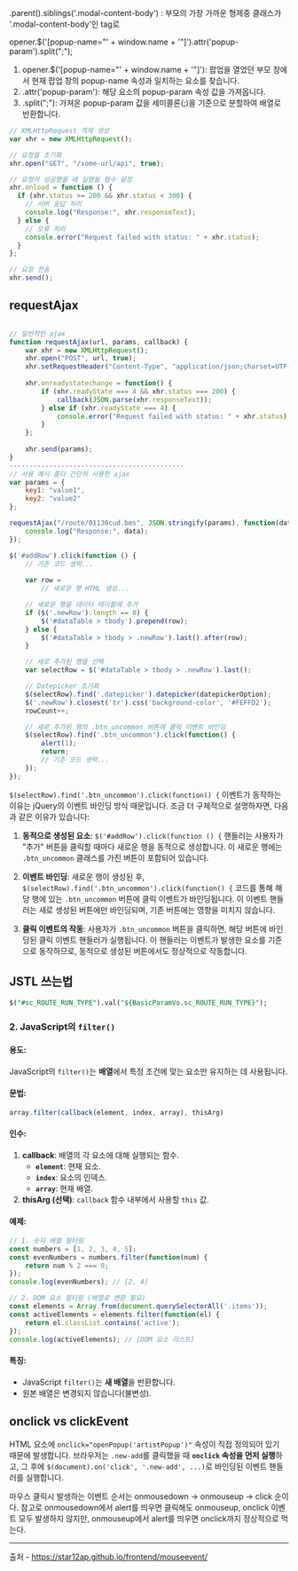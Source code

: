 .parent().siblings('.modal-content-body') : 부모의 가장 가까운 형제중 클래스가 '.modal-content-body'인 tag로


opener.$('\[popup-name="' + window.name + '"]').attr('popup-param').split(";");
1. opener.$('\[popup-name="' + window.name + '"]'): 팝업을 열었던 부모 창에서 현재 팝업 창의 popup-name 속성과 일치하는 요소를 찾습니다.
2. .attr('popup-param'): 해당 요소의 popup-param 속성 값을 가져옵니다.
3. .split(";"): 가져온 popup-param 값을 세미콜론(;)을 기준으로 분할하여 배열로 반환합니다.



```javaScript
// XMLHttpRequest 객체 생성
var xhr = new XMLHttpRequest();

// 요청을 초기화
xhr.open("GET", "/some-url/api", true);

// 요청이 성공했을 때 실행될 함수 설정
xhr.onload = function () {
  if (xhr.status >= 200 && xhr.status < 300) {
    // 서버 응답 처리
    console.log("Response:", xhr.responseText);
  } else {
    // 오류 처리
    console.error("Request failed with status: " + xhr.status);
  }
};

// 요청 전송
xhr.send();

```


## requestAjax

```javaScript

// 일반적인 ajax
function requestAjax(url, params, callback) {
    var xhr = new XMLHttpRequest();
    xhr.open("POST", url, true);
    xhr.setRequestHeader("Content-Type", "application/json;charset=UTF-8");
    
    xhr.onreadystatechange = function() {
        if (xhr.readyState === 4 && xhr.status === 200) {
            callback(JSON.parse(xhr.responseText));
        } else if (xhr.readyState === 4) {
            console.error("Request failed with status: " + xhr.status);
        }
    };
    
    xhr.send(params);
}
--------------------------------------------
// 사용 예시 좀더 간단히 사용한 ajax
var params = {
    key1: "value1",
    key2: "value2"
};

requestAjax("/route/01130cud.bms", JSON.stringify(params), function(data) {
    console.log("Response:", data);
});

```




```javascript
$('#addRow').click(function () {
    // 기존 코드 생략...
    
    var row =
        // 새로운 행 HTML 생성...

    // 새로운 행을 데이터 테이블에 추가
    if ($('.newRow').length == 0) {
        $('#dataTable > tbody').prepend(row);
    } else {
        $('#dataTable > tbody > .newRow').last().after(row);
    }

    // 새로 추가된 행을 선택
    var selectRow = $('#dataTable > tbody > .newRow').last();

    // Datepicker 초기화
    $(selectRow).find('.datepicker').datepicker(datepickerOption);
    $('.newRow').closest('tr').css('background-color', '#FEFFD2');
    rowCount++;

    // 새로 추가된 행의 .btn_uncommon 버튼에 클릭 이벤트 바인딩
    $(selectRow).find('.btn_uncommon').click(function() {
        alert(1);
        return;
        // 기존 코드 생략...
    });
});

```

`$(selectRow).find('.btn_uncommon').click(function() {` 이벤트가 동작하는 이유는 jQuery의 이벤트 바인딩 방식 때문입니다. 조금 더 구체적으로 설명하자면, 다음과 같은 이유가 있습니다:

1. **동적으로 생성된 요소**: `$('#addRow').click(function () {` 핸들러는 사용자가 "추가" 버튼을 클릭할 때마다 새로운 행을 동적으로 생성합니다. 이 새로운 행에는 `.btn_uncommon` 클래스를 가진 버튼이 포함되어 있습니다.
    
2. **이벤트 바인딩**: 새로운 행이 생성된 후, `$(selectRow).find('.btn_uncommon').click(function() {` 코드를 통해 해당 행에 있는 `.btn_uncommon` 버튼에 클릭 이벤트가 바인딩됩니다. 이 이벤트 핸들러는 새로 생성된 버튼에만 바인딩되며, 기존 버튼에는 영향을 미치지 않습니다.
    
3. **클릭 이벤트의 작동**: 사용자가 `.btn_uncommon` 버튼을 클릭하면, 해당 버튼에 바인딩된 클릭 이벤트 핸들러가 실행됩니다. 이 핸들러는 이벤트가 발생한 요소를 기준으로 동작하므로, 동적으로 생성된 버튼에서도 정상적으로 작동합니다.



## JSTL 쓰는법
```sql
$("#sc_ROUTE_RUN_TYPE").val("${BasicParamVo.sc_ROUTE_RUN_TYPE}");
```


### **2. JavaScript의 `filter()`**

#### **용도**:

JavaScript의 `filter()`는 **배열**에서 특정 조건에 맞는 요소만 유지하는 데 사용됩니다.

#### **문법**:

```js
array.filter(callback(element, index, array), thisArg)
```


#### **인수**:

1. **callback**: 배열의 각 요소에 대해 실행되는 함수.
    - **`element`**: 현재 요소.
    - **`index`**: 요소의 인덱스.
    - **`array`**: 현재 배열.
2. **thisArg (선택)**: `callback` 함수 내부에서 사용할 `this` 값.

#### **예제**:

```js
// 1. 숫자 배열 필터링
const numbers = [1, 2, 3, 4, 5];
const evenNumbers = numbers.filter(function(num) {
    return num % 2 === 0;
});
console.log(evenNumbers); // [2, 4]

// 2. DOM 요소 필터링 (배열로 변환 필요)
const elements = Array.from(document.querySelectorAll('.items'));
const activeElements = elements.filter(function(el) {
    return el.classList.contains('active');
});
console.log(activeElements); // [DOM 요소 리스트]
```


#### **특징**:

- JavaScript `filter()`는 **새 배열**을 반환합니다.
- 원본 배열은 변경되지 않습니다(불변성).


## onclick vs clickEvent

HTML 요소에 `onclick="openPopup('artistPopup')"` 속성이 직접 정의되어 있기 때문에 발생합니다. 브라우저는 `.new-add`를 클릭했을 때 **`onclick` 속성을 먼저 실행**하고, 그 후에 `$(document).on('click', '.new-add', ...)`로 바인딩된 이벤트 핸들러를 실행합니다.



마우스 클릭시 발생하는 이벤트 순서는 onmousedown -> onmouseup -> click 순이다.
참고로 onmousedown에서 alert를 띄우면 클릭해도 onmouseup, onclick 이벤트 모두 발생하지 않지만, onmouseup에서 alert를 띄우면 onclick까지 정상적으로 먹는다.




---
출처 - https://star12ap.github.io/frontend/mouseevent/